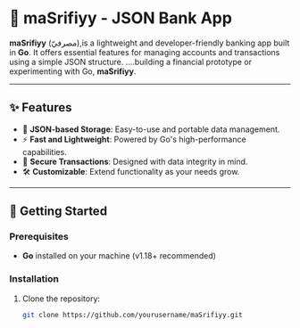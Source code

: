 # 🏦 maSrifiyy - JSON Bank App

**maSrifiyy** (مصرفيّ),is a lightweight and developer-friendly banking app built in **Go**. It offers essential features for managing accounts and transactions using a simple JSON structure. ....building a financial prototype or experimenting with Go, **maSrifiyy**.

---

## ✨ Features

- 📂 **JSON-based Storage**: Easy-to-use and portable data management.
- ⚡ **Fast and Lightweight**: Powered by Go's high-performance capabilities.
- 🔐 **Secure Transactions**: Designed with data integrity in mind.
- 🛠️ **Customizable**: Extend functionality as your needs grow.

---

## 🚀 Getting Started

### Prerequisites
- **Go** installed on your machine (v1.18+ recommended)

### Installation
1. Clone the repository:
   ```bash
   git clone https://github.com/yourusername/maSrifiyy.git

